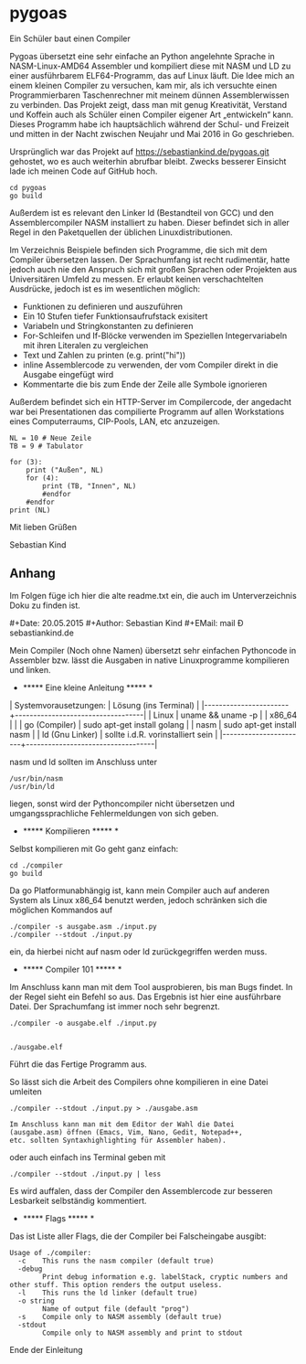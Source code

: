 # pygoas
Ein Schüler baut einen Compiler

Pygoas übersetzt eine sehr einfache an Python angelehnte Sprache in NASM-Linux-AMD64 Assembler und kompiliert diese mit NASM und LD zu einer ausführbarem ELF64-Programm, das auf Linux läuft. Die Idee mich an einem kleinen Compiler zu versuchen, kam mir, als ich versuchte einen Programmierbaren Taschenrechner mit meinem dünnen Assemblerwissen zu verbinden. Das Projekt zeigt, dass man mit genug Kreativität, Verstand und Koffein auch als Schüler einen Compiler eigener Art „entwickeln“ kann.  Dieses Programm habe ich hauptsächlich während der Schul- und Freizeit und mitten in der Nacht zwischen Neujahr und Mai 2016 in Go geschrieben.

Ursprünglich war das Projekt auf https://sebastiankind.de/pygoas.git gehostet, wo es auch weiterhin abrufbar bleibt. Zwecks besserer Einsicht lade ich meinen Code auf GitHub hoch.



```
cd pygoas
go build
```

Außerdem ist es relevant den Linker ld (Bestandteil von GCC) und den Assemblercompiler NASM installiert zu haben. Dieser befindet sich in aller Regel in den Paketquellen der üblichen Linuxdistributionen.

Im Verzeichnis Beispiele befinden sich Programme, die sich mit dem Compiler übersetzen lassen. Der Sprachumfang ist recht rudimentär, hatte jedoch auch nie den Anspruch sich mit großen Sprachen oder Projekten aus Universitären Umfeld zu messen. Er erlaubt keinen verschachtelten Ausdrücke, jedoch ist es im wesentlichen möglich:

- Funktionen zu definieren und auszuführen
- Ein 10 Stufen tiefer Funktionsaufrufstack exisitert
- Variabeln und Stringkonstanten zu definieren
- For-Schleifen und If-Blöcke verwenden im Speziellen Integervariabeln mit ihren Literalen zu vergleichen
- Text und Zahlen zu printen (e.g. print("hi"))
- inline Assemblercode zu verwenden, der vom Compiler direkt in die Ausgabe eingefügt wird
- Kommentarte die bis zum Ende der Zeile alle Symbole ignorieren

Außerdem befindet sich ein HTTP-Server im Compilercode, der angedacht war bei Presentationen das compilierte Programm auf allen Workstations eines Computerraums, CIP-Pools, LAN, etc anzuzeigen. 


```
NL = 10 # Neue Zeile
TB = 9 # Tabulator

for (3):
    print ("Außen", NL)
    for (4):
        print (TB, "Innen", NL)
        #endfor
    #endfor
print (NL)
```

Mit lieben Grüßen

Sebastian Kind


## Anhang

Im Folgen füge ich hier die alte readme.txt ein, die auch im Unterverzeichnis Doku zu finden ist. 

#+Date: 20.05.2015
#+Author: Sebastian Kind
#+EMail: mail Ð sebastiankind.de


Mein Compiler (Noch ohne Namen) übersetzt sehr einfachen Pythoncode
in Assembler bzw. lässt die Ausgaben in native Linuxprogramme
kompilieren und linken.

* ***** Eine kleine Anleitung ***** *

| Systemvorausetzungen: | Lösung (ins Terminal)             |
|-----------------------+-----------------------------------|
| Linux                 | uname && uname -p                 |
| x86_64                |                                   |
| go (Compiler)         | sudo apt-get install golang       |
| nasm                  | sudo apt-get install nasm         |
| ld (Gnu Linker)       | sollte i.d.R. vorinstalliert sein |
|-----------------------+-----------------------------------|

nasm und ld sollten im Anschluss unter 

	/usr/bin/nasm
	/usr/bin/ld 
    
liegen, sonst wird der Pythoncompiler nicht übersetzen und
umgangssprachliche Fehlermeldungen von sich geben.


* ***** Kompilieren ***** *


Selbst kompilieren mit Go geht ganz einfach:

	cd ./compiler
	go build

Da go Platformunabhängig ist, kann mein Compiler auch auf anderen
System als Linux x86_64 benutzt werden, jedoch schränken sich die
möglichen Kommandos auf

	./compiler -s ausgabe.asm ./input.py
	./compiler --stdout ./input.py

ein, da hierbei nicht auf nasm oder ld zurückgegriffen werden muss.

* ***** Compiler 101 ***** *

Im Anschluss kann man mit dem Tool ausprobieren, bis man Bugs findet. In der
Regel sieht ein Befehl so aus. Das Ergebnis ist hier eine ausführbare 
Datei. Der Sprachumfang ist immer noch sehr begrenzt.

	./compiler -o ausgabe.elf ./input.py
	

	./ausgabe.elf

Führt die das Fertige Programm aus.


So lässt sich die Arbeit des Compilers ohne kompilieren in eine Datei
umleiten

	./compiler --stdout ./input.py > ./ausgabe.asm

	Im Anschluss kann man mit dem Editor der Wahl die Datei
	(ausgabe.asm) öffnen (Emacs, Vim, Nano, Gedit, Notepad++,
	etc. sollten Syntaxhighlighting für Assembler haben).

oder auch einfach ins Terminal geben mit

	./compiler --stdout ./input.py | less

Es wird auffalen, dass der Compiler den Assemblercode zur besseren
Lesbarkeit selbständig kommentiert.

	
* ***** Flags ***** *

Das ist Liste aller Flags, die der Compiler bei Falscheingabe ausgibt:

```
Usage of ./compiler:
  -c	This runs the nasm compiler (default true)
  -debug
    	Print debug information e.g. labelStack, cryptic numbers and other stuff. This option renders the output useless.
  -l	This runs the ld linker (default true)
  -o string
    	Name of output file (default "prog")
  -s	Compile only to NASM assembly (default true)
  -stdout
    	Compile only to NASM assembly and print to stdout
```

Ende der Einleitung





